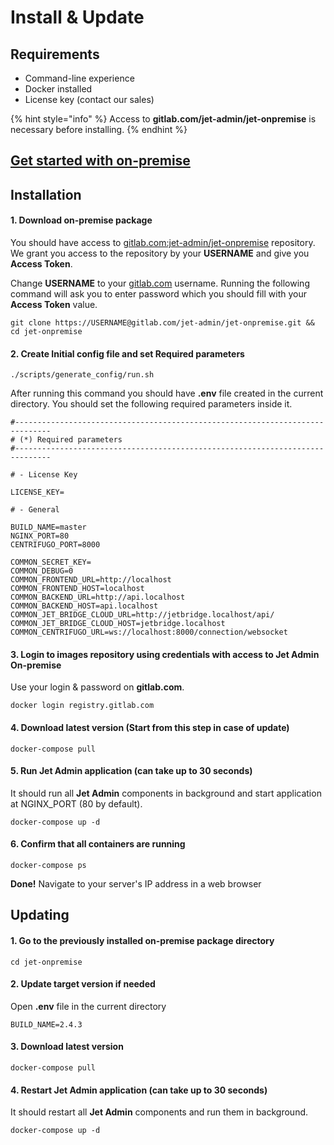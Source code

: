 # Install & Update

## Requirements

* Command-line experience
* Docker installed
* License key (contact our sales)

{% hint style="info" %}
Access to **gitlab.com/jet-admin/jet-onpremise** is necessary before installing.&#x20;
{% endhint %}

## [Get started with on-premise](https://app.jetadmin.io/projects?builder\_link=project/on-premise)

## Installation

#### 1. Download on-premise **package**

You should have access to [gitlab.com:jet-admin/jet-onpremise](https://gitlab.com/jet-admin/jet-onpremise) repository. We grant you access to the repository by your **USERNAME** and give you **Access Token**.&#x20;

Change **USERNAME** to your [gitlab.com](https://gitlab.com/) username. Running the following command will ask you to enter password which you should fill with your **Access Token** value.

```
git clone https://USERNAME@gitlab.com/jet-admin/jet-onpremise.git && cd jet-onpremise
```

#### 2. Create **Initial config** file and set **Required parameters**

```
./scripts/generate_config/run.sh
```

After running this command you should have **.env** file created in the current directory. You should set the following required parameters inside it.

```
#------------------------------------------------------------------------------
# (*) Required parameters
#------------------------------------------------------------------------------

# - License Key

LICENSE_KEY=

# - General

BUILD_NAME=master
NGINX_PORT=80
CENTRIFUGO_PORT=8000

COMMON_SECRET_KEY=
COMMON_DEBUG=0
COMMON_FRONTEND_URL=http://localhost
COMMON_FRONTEND_HOST=localhost
COMMON_BACKEND_URL=http://api.localhost
COMMON_BACKEND_HOST=api.localhost
COMMON_JET_BRIDGE_CLOUD_URL=http://jetbridge.localhost/api/
COMMON_JET_BRIDGE_CLOUD_HOST=jetbridge.localhost
COMMON_CENTRIFUGO_URL=ws://localhost:8000/connection/websocket
```

#### 3. Login to images repository using credentials with access to **Jet Admin On-premise**

Use your login & password on **gitlab.com**.

```
docker login registry.gitlab.com
```

#### 4. Download latest version (Start from this step in case of update)

```
docker-compose pull
```

#### 5. Run **Jet Admin** application (can take up to 30 seconds)

It should run all **Jet Admin** components in background and start application at NGINX\_PORT (80 by default).

```
docker-compose up -d
```

#### 6. Confirm that all containers are running

```
docker-compose ps
```

**Done!** Navigate to your server's IP address in a web browser

## Updating

#### 1. Go to the previously installed on-premise package directory

```
cd jet-onpremise
```

#### 2. Update target version if needed

Open **.env** file in the current directory

```
BUILD_NAME=2.4.3
```

#### 3. Download latest version

```
docker-compose pull
```

#### 4. Restart **Jet Admin** application (can take up to 30 seconds)

It should restart all **Jet Admin** components and run them in background.

```
docker-compose up -d
```
